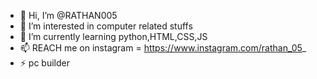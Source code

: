 - 👋 Hi, I’m @RATHAN005
- 👀 I’m interested in computer related stuffs
- 🌱 I’m currently learning python,HTML,CSS,JS
- 📫 REACH me on instagram = https://www.instagram.com/rathan_05_
- ⚡ pc builder

<!---
RATHAN005/RATHAN005 is a ✨ special ✨ repository because its `README.md` (this file) appears on your GitHub profile.
You can click the Preview link to take a look at your changes.
--->
